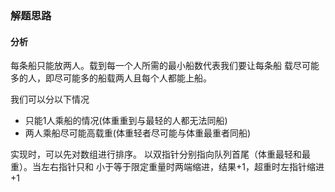 ### 解题思路

#### 分析
每条船只能放两人。载到每一个人所需的最小船数代表我们要让每条船
载尽可能多的人，即尽可能多的船载两人且每个人都能上船。

我们可以分以下情况
* 只能1人乘船的情况(体重重到与最轻的人都无法同船)
* 两人乘船尽可能高载重(体重轻者尽可能与体重最重者同船)

实现时，可以先对数组进行排序。
以双指针分别指向队列首尾（体重最轻和最重）。当左右指针只和
小于等于限定重量时两端缩进，结果+1，超重时左指针缩进+1


